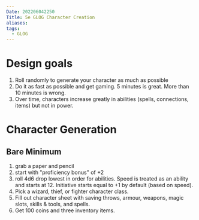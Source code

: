 ```yaml
---
Date: 202206042250
Title: 5e GLOG Character Creation
aliases: 
tags:
  - GLOG
---
```

# Design goals
1. Roll randomly to generate your character as much as possible
2. Do it as fast as possible and get gaming. 5 minutes is great. More than 10 minutes is wrong.
3. Over time, characters increase greatly in abilities (spells, connections, items) but not in power.

# Character Generation

## Bare Minimum
1. grab a paper and pencil
2. start with "proficiency bonus" of +2
3. roll 4d6 drop lowest in order for abilities. Speed is treated as an ability and starts at 12. Initiative starts equal to +1 by default (based on speed).
4. Pick a wizard, thief, or fighter character class.
5. Fill out character sheet with saving throws, armour, weapons, magic slots, skills & tools, and spells.
6. Get 100 coins and three inventory items.